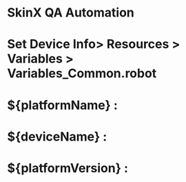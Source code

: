 # SkinX QA Automation

# Set Device Info> Resources > Variables > Variables_Common.robot
#  ${platformName} : 
#  ${deviceName}   :
#  ${platformVersion} :
